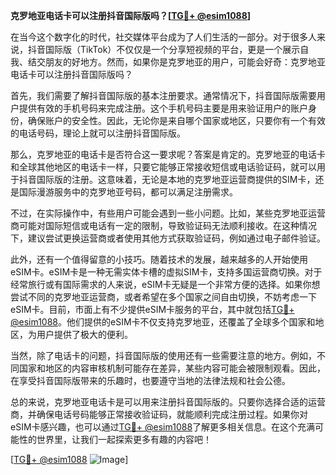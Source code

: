 **克罗地亚电话卡可以注册抖音国际版吗？[[TG💪+ @esim1088](https://t.me/s/esim1088)]**

在当今这个数字化的时代，社交媒体平台成为了人们生活的一部分。对于很多人来说，抖音国际版（TikTok）不仅仅是一个分享短视频的平台，更是一个展示自我、结交朋友的好地方。然而，如果你是克罗地亚的用户，可能会好奇：克罗地亚电话卡可以注册抖音国际版吗？

首先，我们需要了解抖音国际版的基本注册要求。通常情况下，抖音国际版需要用户提供有效的手机号码来完成注册。这个手机号码主要是用来验证用户的账户身份，确保账户的安全性。因此，无论你是来自哪个国家或地区，只要你有一个有效的电话号码，理论上就可以注册抖音国际版。

那么，克罗地亚的电话卡是否符合这一要求呢？答案是肯定的。克罗地亚的电话卡和全球其他地区的电话卡一样，只要它能够正常接收短信或电话验证码，就可以用于抖音国际版的注册。这意味着，无论是本地的克罗地亚运营商提供的SIM卡，还是国际漫游服务中的克罗地亚号码，都可以满足注册需求。

不过，在实际操作中，有些用户可能会遇到一些小问题。比如，某些克罗地亚运营商可能对国际短信或电话有一定的限制，导致验证码无法顺利接收。在这种情况下，建议尝试更换运营商或者使用其他方式获取验证码，例如通过电子邮件验证。

此外，还有一个值得留意的小技巧。随着技术的发展，越来越多的人开始使用eSIM卡。eSIM卡是一种无需实体卡槽的虚拟SIM卡，支持多国运营商切换。对于经常旅行或有国际需求的人来说，eSIM卡无疑是一个非常方便的选择。如果你想尝试不同的克罗地亚运营商，或者希望在多个国家之间自由切换，不妨考虑一下eSIM卡。目前，市面上有不少提供eSIM卡服务的平台，其中就包括[TG💪+ @esim1088](https://t.me/s/esim1088)。他们提供的eSIM卡不仅支持克罗地亚，还覆盖了全球多个国家和地区，为用户提供了极大的便利。

当然，除了电话卡的问题，抖音国际版的使用还有一些需要注意的地方。例如，不同国家和地区的内容审核机制可能存在差异，某些内容可能会被限制观看。因此，在享受抖音国际版带来的乐趣时，也要遵守当地的法律法规和社会公德。

总的来说，克罗地亚电话卡是可以用来注册抖音国际版的。只要你选择合适的运营商，并确保电话号码能够正常接收验证码，就能顺利完成注册过程。如果你对eSIM卡感兴趣，也可以通过[TG💪+ @esim1088](https://t.me/s/esim1088)了解更多相关信息。在这个充满可能性的世界里，让我们一起探索更多有趣的内容吧！

[[TG💪+ @esim1088](https://t.me/s/esim1088) ![Image](https://i.postimg.cc/4NQfJmqS/Snipaste-2025-05-13-00-14-12.png)]